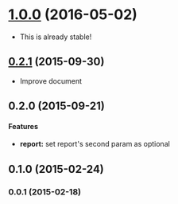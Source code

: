 <a name="1.0.0"></a>
# [1.0.0](https://github.com/packsaddle/ruby-saddler-reporter-text/compare/v0.2.1...v1.0.0) (2016-05-02)

* This is already stable!


<a name="0.2.1"></a>
## [0.2.1](https://github.com/packsaddle/ruby-saddler-reporter-text/compare/v0.2.0...v0.2.1) (2015-09-30)

* Improve document


## 0.2.0 (2015-09-21)


#### Features

* **report:** set report's second param as optional


## 0.1.0 (2015-02-24)


### 0.0.1 (2015-02-18)
